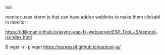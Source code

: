 hoi

monitor uses xterm js that can have addon weblinks to make them clickabl in monitor

https://ldijkman.github.io/async-esp-fs-webserver/ESP_Tool_JS/esptool-js/index.html

$ wget -r -p wget https://espressif.github.io/esptool-js/

